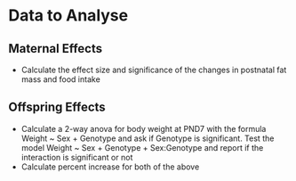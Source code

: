 

# Data to Analyse

## Maternal Effects

* Calculate the effect size and significance of the changes in postnatal fat mass and food intake

## Offspring Effects

* Calculate a 2-way anova for body weight at PND7 with the formula Weight ~ Sex + Genotype and ask if Genotype is significant.  Test the model  Weight ~ Sex + Genotype + Sex:Genotype and report if the interaction is significant or not
* Calculate percent increase for both of the above